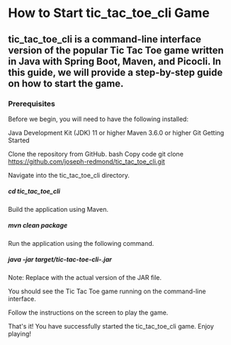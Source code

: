 # How to Start tic_tac_toe_cli Game

##  tic_tac_toe_cli is a command-line interface version of the popular Tic Tac Toe game written in Java with Spring Boot, Maven, and Picocli. In this guide, we will provide a step-by-step guide on how to start the game.

### Prerequisites

Before we begin, you will need to have the following installed:

Java Development Kit (JDK) 11 or higher
Maven 3.6.0 or higher
Git
Getting Started

Clone the repository from GitHub.
bash
Copy code
git clone https://github.com/joseph-redmond/tic_tac_toe_cli.git

Navigate into the tic_tac_toe_cli directory.

##### cd tic_tac_toe_cli

Build the application using Maven.

##### mvn clean package

Run the application using the following command.

##### java -jar target/tic-tac-toe-cli-<version>.jar
Note: Replace <version> with the actual version of the JAR file.

You should see the Tic Tac Toe game running on the command-line interface. 

Follow the instructions on the screen to play the game.

That's it! You have successfully started the tic_tac_toe_cli game. Enjoy playing!